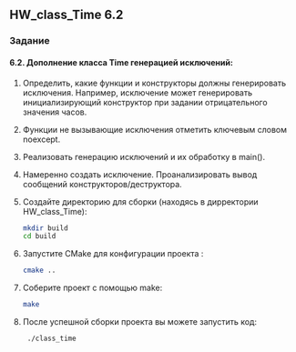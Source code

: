 ## HW_class_Time 6.2

### Задание
#### 6.2. Дополнение класса Time генерацией исключений:
1. Определить, какие функции и конструкторы должны генерировать исключения. Например, исключение может генерировать инициализирующий конструктор при задании отрицательного значения часов.
2. Функции не вызывающие исключения отметить ключевым словом noexcept.
3. Реализовать генерацию исключений и их обработку в main().
4. Намеренно создать исключение. Проанализировать вывод сообщений конструкторов/деструктора.

1. Создайте директорию для сборки (находясь в дирректории HW_class_Time):
   ```sh
   mkdir build
   cd build
   ```
2. Запустите CMake для конфигурации проекта :
   
   ```sh
   cmake ..
   ```
   

3. Соберите проект с помощью make:
   ```sh
   make
   ```
4. После успешной сборки проекта вы можете запустить код:
   ```sh
    ./class_time
   ```
